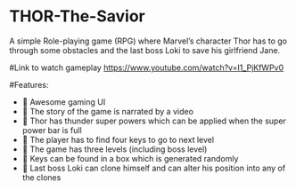 # THOR-The-Savior
<p>
A simple Role-playing game (RPG) where Marvel’s character Thor has to go through some obstacles and the last boss Loki to save his girlfriend Jane.
</p>

#Link to watch gameplay
 https://www.youtube.com/watch?v=I1_PjKfWPv0
 
 #Features:
 
 - 	Awesome gaming UI
 - 	The story of the game is narrated by a video
 - 	Thor has thunder super powers which can be applied when the super power bar is full 
 - 	The player has to find four keys to go to next level
 - 	The game has three levels (including boss level)
 - 	Keys can be found in a box which is generated randomly 
 - 	Last boss Loki can clone himself and can alter his position into any of the clones

